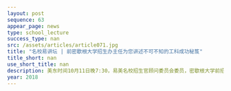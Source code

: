 ```yaml
---
layout: post
sequence: 63
appear_page: news  
type: school_lecture
success_type: nan
src: /assets/articles/article071.jpg
title: "名校易讲坛 | 前密歇根大学招生办主任为您讲述不可不知的工科成功秘笈"
title_short: nan
use_short_title: nan
description: 美东时间10月11日晚7:30，易美名校招生官顾问委员会委员，密歇根大学前招生办主任、MBA项目负责人，吉尔先生亲临易美名校易讲坛！从密歇根大学工科专业招生角度出发，深度剖析工科学生最想知道的录取细节，帮助易美学子明确申请方向，指明职业路径的正确规划方式。
year: 2018
---
```


